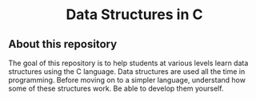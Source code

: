<h1><p align="center">Data Structures in C</p></h1>

<div>
  <h2>About this repository</h2>
  The goal of this repository is to help students at various levels learn data structures using the C language. Data structures are used all the time in programming. Before moving on to a simpler language, understand how some of these structures work. Be able to develop them yourself.
</div>
